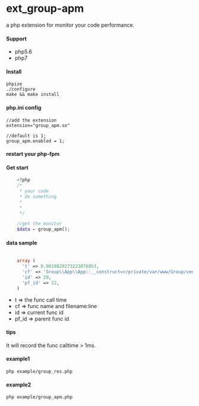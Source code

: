 # ext_group-apm
a php extension for monitor your code performance.

#### Support
- php5.6 
- php7

#### Install

    phpize
    ./configure
    make && make install

#### php.ini config 
    
    //add the extension
    extension="group_apm.so"

    //default is 1;
    group_apm.enabled = 1;

#### restart your php-fpm

#### Get start

```php 
    <?php
    /*
     * your code
     * do something
     *
     *
     */

    //get the monitor
    $data = group_apm();

```

#### data sample

```php 
    
    array (
      't' => 0.0019829273223876953,
      'cf' => 'Group\\App\\App::__construct=>/private/var/www/Group/vendor/group/group-framework/core/Group/App/App.php:78',
      'id' => 29,
      'pf_id' => 22,
    )

```

- t => the func call time 
- cf => func name and filename:line
- id => current func id
- pf_id => parent func id

#### tips

It will record the func calltime > 1ms.

#### example1

    php example/group_res.php

#### example2

    php example/group_apm.php